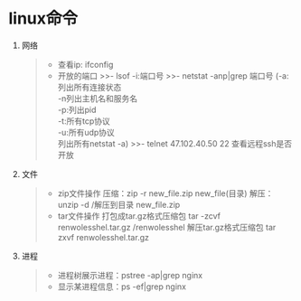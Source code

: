 
# linux命令

1. 网络
	>- 查看ip: ifconfig
	>- 开放的端口
		>>- lsof -i:端口号 
		>>- netstat -anp|grep 端口号 (-a:列出所有连接状态  
			-n列出主机名和服务名  
			-p:列出pid   
			-t:所有tcp协议  
			-u:所有udp协议  
			列出所有netstat -a)
		>>- telnet 47.102.40.50 22 查看远程ssh是否开放
2. 文件
	>- zip文件操作
		压缩：zip -r new_file.zip new_file(目录)
		解压：unzip -d /解压到目录 new_file.zip
	>- tar文件操作
		打包成tar.gz格式压缩包
		tar -zcvf renwolesshel.tar.gz /renwolesshel
		解压tar.gz格式压缩包
		tar zxvf renwolesshel.tar.gz
3. 进程
	>- 进程树展示进程：pstree -ap|grep nginx
	>- 显示某进程信息：ps -ef|grep nginx

